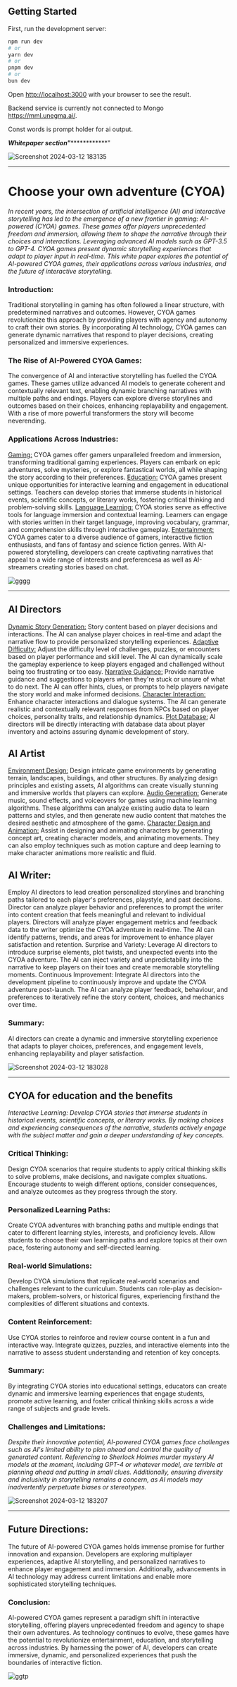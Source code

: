 ## Getting Started

First, run the development server:

```bash
npm run dev
# or
yarn dev
# or
pnpm dev
# or
bun dev
```

Open [http://localhost:3000](http://localhost:3000) with your browser to see the result.

Backend service is currently not connected to Mongo https://mml.unegma.ai/.

Const words is prompt holder for ai output.


***********************************************************************Whitepaper section"***********************************************************************************"

![Screenshot 2024-03-12 183135](https://github.com/Mild-Solvent/Journey-Adventure/assets/115463208/6e97b0ad-d565-4f9d-bd76-d1970ff2a6e8)

---------------------------------------------------------------------------------------------------------------------------------------------------------------------------------------------

# Choose your own adventure  (CYOA)

*In recent years, the intersection of artificial intelligence (AI) and interactive storytelling has led to the emergence of a new frontier in gaming: AI-powered (CYOA) games. These games offer players unprecedented freedom and immersion, allowing them to shape the narrative through their choices and interactions. Leveraging advanced AI models such as GPT-3.5 to GPT-4. CYOA games present dynamic storytelling experiences that adapt to player input in real-time. This white paper explores the potential of AI-powered CYOA games, their applications across various industries, and the future of interactive storytelling.*

### Introduction:
Traditional storytelling in gaming has often followed a linear structure, with predetermined narratives and outcomes. However, CYOA games revolutionize this approach by providing players with agency and autonomy to craft their own stories. By incorporating AI technology, CYOA games can generate dynamic narratives that respond to player decisions, creating personalized and immersive experiences.

### The Rise of AI-Powered CYOA Games:
The convergence of AI and interactive storytelling has fuelled the CYOA games. These games utilize advanced AI models to generate coherent and contextually relevant text, enabling dynamic branching narratives with multiple paths and endings. Players can explore diverse storylines and outcomes based on their choices, enhancing replayability and engagement. With a rise of more powerful transformers the story will become neverending.

### Applications Across Industries:
<ins>Gaming:</ins> CYOA games offer gamers unparalleled freedom and immersion, transforming traditional gaming experiences. Players can embark on epic adventures, solve mysteries, or explore fantastical worlds, all while shaping the story according to their preferences.
<ins>Education:</ins> CYOA games present unique opportunities for interactive learning and engagement in educational settings. Teachers can develop stories that immerse students in historical events, scientific concepts, or literary works, fostering critical thinking and problem-solving skills.
<ins>Language Learning:</ins> CYOA stories serve as effective tools for language immersion and contextual learning. Learners can engage with stories written in their target language, improving vocabulary, grammar, and comprehension skills through interactive gameplay.
<ins>Entertainment:</ins> CYOA games cater to a diverse audience of gamers, interactive fiction enthusiasts, and fans of fantasy and science fiction genres. With AI-powered storytelling, developers can create captivating narratives that appeal to a wide range of interests and preferencesa as well as AI-streamers creating stories based on chat.

![gggg](https://github.com/Mild-Solvent/Journey-Adventure/assets/115463208/35c086e7-e730-47a3-b16c-e24991fe07e4)

-------------------------------------------------------------------------------------------------------------------------------------------------------------------------

## AI Directors
<ins>Dynamic Story Generation:</ins> Story content based on player decisions and interactions. The AI can analyse player choices in real-time and adapt the narrative flow to provide personalized storytelling experiences.
<ins>Adaptive Difficulty:</ins> Adjust the difficulty level of challenges, puzzles, or encounters based on player performance and skill level. The AI can dynamically scale the gameplay experience to keep players engaged and challenged without being too frustrating or too easy.
<ins>Narrative Guidance:</ins> Provide narrative guidance and suggestions to players when they're stuck or unsure of what to do next. The AI can offer hints, clues, or prompts to help players navigate the story world and make informed decisions.
<ins>Character Interaction:</ins> Enhance character interactions and dialogue systems. The AI can generate realistic and contextually relevant responses from NPCs based on player choices, personality traits, and relationship dynamics.
<ins>Plot Database:</ins> AI directors will be directly interacting with database data about player inventory and actoins assuring dynamic development of story.

## AI Artist
<ins>Environment Design:</ins> Design intricate game environments by generating terrain, landscapes, buildings, and other structures. By analyzing design principles and existing assets, AI algorithms can create visually stunning and immersive worlds that players can explore.
<ins>Audio Generation:</ins> Generate music, sound effects, and voiceovers for games using machine learning algorithms. These algorithms can analyze existing audio data to learn patterns and styles, and then generate new audio content that matches the desired aesthetic and atmosphere of the game.
<ins>Character Design and Animation:</ins> Assist in designing and animating characters by generating concept art, creating character models, and animating movements. They can also employ techniques such as motion capture and deep learning to make character animations more realistic and fluid.

## AI Writer:
Employ AI directors to lead creation personalized storylines and branching paths tailored to each player's preferences, playstyle, and past decisions. Director can analyze player behavior and preferences to prompt the writer into content creation that feels meaningful and relevant to individual players.
Directors will analyze player engagement metrics and feedback data to the writer optimize the CYOA adventure in real-time. The AI can identify patterns, trends, and areas for improvement to enhance player satisfaction and retention.
Surprise and Variety: Leverage AI directors to introduce surprise elements, plot twists, and unexpected events into the CYOA adventure. The AI can inject variety and unpredictability into the narrative to keep players on their toes and create memorable storytelling moments.
Continuous Improvement: Integrate AI directors into the development pipeline to continuously improve and update the CYOA adventure post-launch. The AI can analyze player feedback, behaviour, and preferences to iteratively refine the story content, choices, and mechanics over time.

### Summary:
AI directors can create a dynamic and immersive storytelling experience that adapts to player choices, preferences, and engagement levels, enhancing replayability and player satisfaction.

![Screenshot 2024-03-12 183028](https://github.com/Mild-Solvent/Journey-Adventure/assets/115463208/4a34de54-e5da-464e-bc46-33a939ea779c)

---------------------------------------------------------------------------------------------------------------------------------------------------------------------------

## CYOA for education and the benefits
*Interactive Learning: Develop CYOA stories that immerse students in historical events, scientific concepts, or literary works. By making choices and experiencing consequences of the narrative, students actively engage with the subject matter and gain a deeper understanding of key concepts.*

### Critical Thinking: 
Design CYOA scenarios that require students to apply critical thinking skills to solve problems, make decisions, and navigate complex situations. Encourage students to weigh different options, consider consequences, and analyze outcomes as they progress through the story.
### Personalized Learning Paths: 
Create CYOA adventures with branching paths and multiple endings that cater to different learning styles, interests, and proficiency levels. Allow students to choose their own learning paths and explore topics at their own pace, fostering autonomy and self-directed learning.
### Real-world Simulations: 
Develop CYOA simulations that replicate real-world scenarios and challenges relevant to the curriculum. Students can role-play as decision-makers, problem-solvers, or historical figures, experiencing firsthand the complexities of different situations and contexts.
### Content Reinforcement: 
Use CYOA stories to reinforce and review course content in a fun and interactive way. Integrate quizzes, puzzles, and interactive elements into the narrative to assess student understanding and retention of key concepts.
### Summary: 
By integrating CYOA stories into educational settings, educators can create dynamic and immersive learning experiences that engage students, promote active learning, and foster critical thinking skills across a wide range of subjects and grade levels.

### Challenges and Limitations:
*Despite their innovative potential, AI-powered CYOA games face challenges such as AI's limited ability to plan ahead and control the quality of generated content. 
Referencing to Sherlock Holmes murder mystery AI models at the moment, including GPT-4 or whatever model, are terrible at planning ahead and putting in small clues.
Additionally, ensuring diversity and inclusivity in storytelling remains a concern, as AI models may inadvertently perpetuate biases or stereotypes.*

![Screenshot 2024-03-12 183207](https://github.com/Mild-Solvent/Journey-Adventure/assets/115463208/0ce8d752-8037-4289-b4a4-59c53528ffb7)

------------------------------------------------------------------------------------------------------------------------------------------------------------------------------

## Future Directions:
The future of AI-powered CYOA games holds immense promise for further innovation and expansion. Developers are exploring multiplayer experiences, adaptive AI storytelling, and personalized narratives to enhance player engagement and immersion. Additionally, advancements in AI technology may address current limitations and enable more sophisticated storytelling techniques.

### Conclusion:
AI-powered CYOA games represent a paradigm shift in interactive storytelling, offering players unprecedented freedom and agency to shape their own adventures. As technology continues to evolve, these games have the potential to revolutionize entertainment, education, and storytelling across industries. By harnessing the power of AI, developers can create immersive, dynamic, and personalized experiences that push the boundaries of interactive fiction.

![ggtp](https://github.com/Mild-Solvent/Journey-Adventure/assets/115463208/b15386f7-a9f0-4691-91c4-7962d6e11354)

